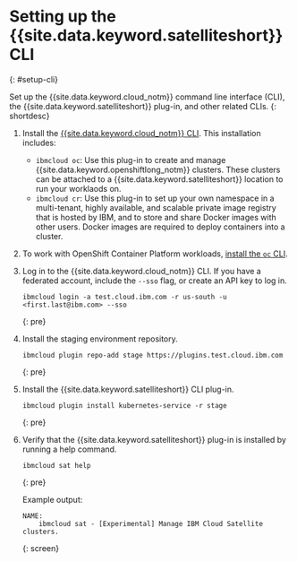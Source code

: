 # Setting up the {{site.data.keyword.satelliteshort}} CLI
{: #setup-cli}

Set up the {{site.data.keyword.cloud_notm}} command line interface (CLI), the {{site.data.keyword.satelliteshort}} plug-in, and other related CLIs. 
{: shortdesc}

1.  Install the [{{site.data.keyword.cloud_notm}} CLI](/docs/cli?topic=cli-getting-started#idt-prereq). This installation includes: 
    * `ibmcloud oc`: Use this plug-in to create and manage {{site.data.keyword.openshiftlong_notm}} clusters. These clusters can be attached to a {{site.data.keyword.satelliteshort}} location to run your worklaods on.
    * `ibmcloud cr`: Use this plug-in to set up your own namespace in a multi-tenant, highly available, and scalable private image registry that is hosted by IBM, and to store and share Docker images with other users. Docker images are required to deploy containers into a cluster.
2.  To work with OpenShift Container Platform workloads, [install the `oc` CLI](/docs/openshift?topic=openshift-openshift-cli#cli_oc).
3.  Log in to the {{site.data.keyword.cloud_notm}} CLI. If you have a federated account, include the `--sso` flag, or create an API key to log in.
    ```
    ibmcloud login -a test.cloud.ibm.com -r us-south -u <first.last@ibm.com> --sso
    ```
    {: pre}
4.  Install the staging environment repository.
    ```
    ibmcloud plugin repo-add stage https://plugins.test.cloud.ibm.com
    ```
    {: pre}
5.  Install the {{site.data.keyword.satelliteshort}} CLI plug-in.
    ```
    ibmcloud plugin install kubernetes-service -r stage
    ```
    {: pre}
6.  Verify that the {{site.data.keyword.satelliteshort}} plug-in is installed by running a help command.
    ```
    ibmcloud sat help
    ```
    {: pre}

    Example output:
    ```
    NAME:
        ibmcloud sat - [Experimental] Manage IBM Cloud Satellite clusters.
    ```
    {: screen}
